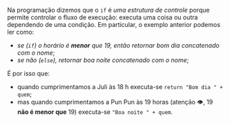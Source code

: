 Na programação dizemos que o `if` é _uma estrutura de controle_ porque permite controlar o fluxo de execução: executa uma coisa ou outra dependendo de uma condição.  Em particular, o exemplo anterior podemos ler como:

* _se (`if`) o horário é **menor** que 19, então retornar bom dia concatenado com o nome_;
* _se não (`else`), retornar boa noite concatenado com o nome_;


É por isso que:

* quando cumprimentamos a Juli às 18 h executa-se `return "Bom dia " + quem`;
* mas quando cumprimentamos a Pun Pun às 19 horas (atenção :eye:, 19 **não é menor que** 19)  executa-se `"Boa noite " + quem`.
